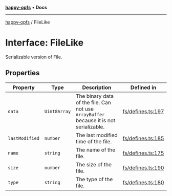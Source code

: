 [**happy-opfs**](../README.md) • **Docs**

***

[happy-opfs](../README.md) / FileLike

# Interface: FileLike

Serializable version of File.

## Properties

| Property | Type | Description | Defined in |
| ------ | ------ | ------ | ------ |
| `data` | `Uint8Array` | The binary data of the file. Can not use `ArrayBuffer` because it is not serializable. | [fs/defines.ts:197](https://github.com/JiangJie/happy-opfs/blob/584e221ed8f9c25f1e723b7898a60bc25fe8652b/src/fs/defines.ts#L197) |
| `lastModified` | `number` | The last modified time of the file. | [fs/defines.ts:185](https://github.com/JiangJie/happy-opfs/blob/584e221ed8f9c25f1e723b7898a60bc25fe8652b/src/fs/defines.ts#L185) |
| `name` | `string` | The name of the file. | [fs/defines.ts:175](https://github.com/JiangJie/happy-opfs/blob/584e221ed8f9c25f1e723b7898a60bc25fe8652b/src/fs/defines.ts#L175) |
| `size` | `number` | The size of the file. | [fs/defines.ts:190](https://github.com/JiangJie/happy-opfs/blob/584e221ed8f9c25f1e723b7898a60bc25fe8652b/src/fs/defines.ts#L190) |
| `type` | `string` | The type of the file. | [fs/defines.ts:180](https://github.com/JiangJie/happy-opfs/blob/584e221ed8f9c25f1e723b7898a60bc25fe8652b/src/fs/defines.ts#L180) |
